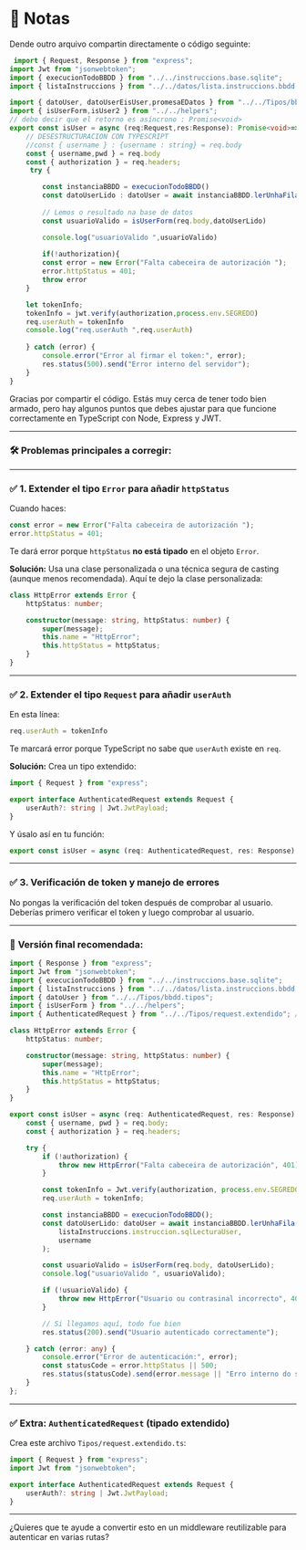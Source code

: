 # 📝 Notas

Dende outro arquivo compartin directamente o código seguinte:

```ts
 import { Request, Response } from "express";
import Jwt from "jsonwebtoken";
import { execucionTodoBBDD } from "../../instruccions.base.sqlite";
import { listaInstruccions } from "../../datos/lista.instruccions.bbdd.israel";

import { datoUser, datoUserEisUser,promesaEDatos } from "../../Tipos/bbdd.tipos";
import { isUserForm,isUser2 } from "../../helpers";
// debo decir que el retorno es asíncrono : Promise<void>
export const isUser = async (req:Request,res:Response): Promise<void>=>{
    // DESESTRUCTURACION CON TYPESCRIPT
    //const { username } : {username : string} = req.body
    const { username,pwd } = req.body
    const { authorization } = req.headers;
     try {

        const instanciaBBDD = execucionTodoBBDD()
        const datoUserLido : datoUser = await instanciaBBDD.lerUnhaFila(listaInstruccions.instruccion.sqlLecturaUser,username);
               
        // Lemos o resultado na base de datos
        const usuarioValido = isUserForm(req.body,datoUserLido)

        console.log("usuarioValido ",usuarioValido)
        
        if(!authorization){
        const error = new Error("Falta cabeceira de autorización ");
        error.httpStatus = 401;
        throw error
    }

    let tokenInfo;
    tokenInfo = jwt.verify(authorization,process.env.SEGREDO)
    req.userAuth = tokenInfo
    console.log("req.userAuth ",req.userAuth)
        
    } catch (error) {
        console.error("Error al firmar el token:", error);
        res.status(500).send("Error interno del servidor");
    } 
}
```

Gracias por compartir el código. Estás muy cerca de tener todo bien armado, pero hay algunos puntos que debes ajustar para que funcione correctamente en TypeScript con Node, Express y JWT.

---

### 🛠️ **Problemas principales a corregir:**

---

### ✅ 1. **Extender el tipo `Error` para añadir `httpStatus`**

Cuando haces:

```ts
const error = new Error("Falta cabeceira de autorización ");
error.httpStatus = 401;
```

Te dará error porque `httpStatus` **no está tipado** en el objeto `Error`.

**Solución:** Usa una clase personalizada o una técnica segura de casting (aunque menos recomendada). Aquí te dejo la clase personalizada:

```ts
class HttpError extends Error {
    httpStatus: number;

    constructor(message: string, httpStatus: number) {
        super(message);
        this.name = "HttpError";
        this.httpStatus = httpStatus;
    }
}
```

---

### ✅ 2. **Extender el tipo `Request` para añadir `userAuth`**

En esta línea:

```ts
req.userAuth = tokenInfo
```

Te marcará error porque TypeScript no sabe que `userAuth` existe en `req`.

**Solución:** Crea un tipo extendido:

```ts
import { Request } from "express";

export interface AuthenticatedRequest extends Request {
    userAuth?: string | Jwt.JwtPayload;
}
```

Y úsalo así en tu función:

```ts
export const isUser = async (req: AuthenticatedRequest, res: Response): Promise<void> => {
```

---

### ✅ 3. **Verificación de token y manejo de errores**

No pongas la verificación del token después de comprobar al usuario. Deberías primero verificar el token y luego comprobar al usuario.

---

### 🧱 **Versión final recomendada:**

```ts
import { Response } from "express";
import Jwt from "jsonwebtoken";
import { execucionTodoBBDD } from "../../instruccions.base.sqlite";
import { listaInstruccions } from "../../datos/lista.instruccions.bbdd.israel";
import { datoUser } from "../../Tipos/bbdd.tipos";
import { isUserForm } from "../../helpers";
import { AuthenticatedRequest } from "../../Tipos/request.extendido"; // archivo donde defines el tipo extendido

class HttpError extends Error {
    httpStatus: number;

    constructor(message: string, httpStatus: number) {
        super(message);
        this.name = "HttpError";
        this.httpStatus = httpStatus;
    }
}

export const isUser = async (req: AuthenticatedRequest, res: Response): Promise<void> => {
    const { username, pwd } = req.body;
    const { authorization } = req.headers;

    try {
        if (!authorization) {
            throw new HttpError("Falta cabeceira de autorización", 401);
        }

        const tokenInfo = Jwt.verify(authorization, process.env.SEGREDO || "default_secret");
        req.userAuth = tokenInfo;

        const instanciaBBDD = execucionTodoBBDD();
        const datoUserLido: datoUser = await instanciaBBDD.lerUnhaFila(
            listaInstruccions.instruccion.sqlLecturaUser,
            username
        );

        const usuarioValido = isUserForm(req.body, datoUserLido);
        console.log("usuarioValido ", usuarioValido);

        if (!usuarioValido) {
            throw new HttpError("Usuario ou contrasinal incorrecto", 403);
        }

        // Si llegamos aquí, todo fue bien
        res.status(200).send("Usuario autenticado correctamente");

    } catch (error: any) {
        console.error("Error de autenticación:", error);
        const statusCode = error.httpStatus || 500;
        res.status(statusCode).send(error.message || "Erro interno do servidor");
    }
};
```

---

### ✅ **Extra: `AuthenticatedRequest` (tipado extendido)**

Crea este archivo `Tipos/request.extendido.ts`:

```ts
import { Request } from "express";
import Jwt from "jsonwebtoken";

export interface AuthenticatedRequest extends Request {
    userAuth?: string | Jwt.JwtPayload;
}
```

---

¿Quieres que te ayude a convertir esto en un middleware reutilizable para autenticar en varias rutas?
